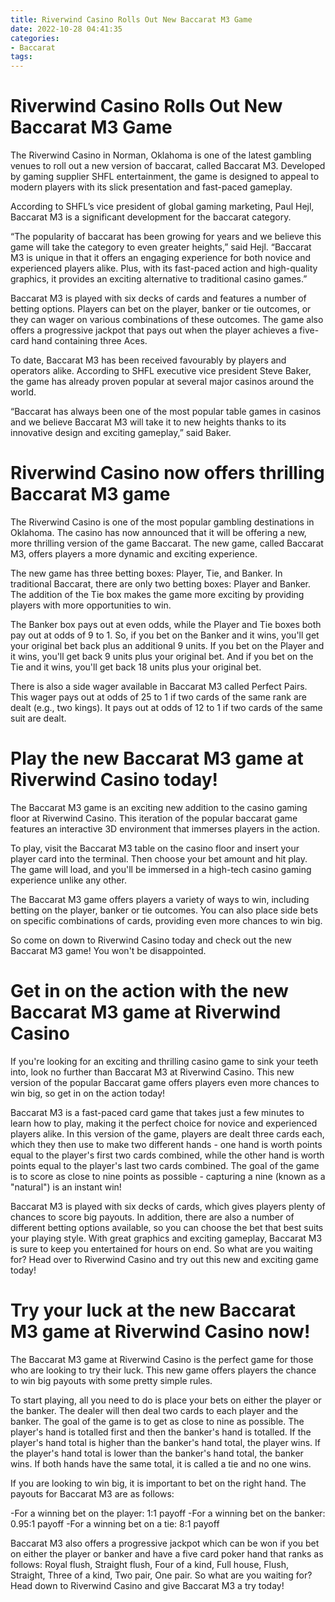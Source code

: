 ```yaml
---
title: Riverwind Casino Rolls Out New Baccarat M3 Game 
date: 2022-10-28 04:41:35
categories:
- Baccarat
tags:
---
```



#  Riverwind Casino Rolls Out New Baccarat M3 Game 

The Riverwind Casino in Norman, Oklahoma is one of the latest gambling venues to roll out a new version of baccarat, called Baccarat M3. Developed by gaming supplier SHFL entertainment, the game is designed to appeal to modern players with its slick presentation and fast-paced gameplay.

According to SHFL’s vice president of global gaming marketing, Paul Hejl, Baccarat M3 is a significant development for the baccarat category.

“The popularity of baccarat has been growing for years and we believe this game will take the category to even greater heights,” said Hejl. “Baccarat M3 is unique in that it offers an engaging experience for both novice and experienced players alike. Plus, with its fast-paced action and high-quality graphics, it provides an exciting alternative to traditional casino games.”

Baccarat M3 is played with six decks of cards and features a number of betting options. Players can bet on the player, banker or tie outcomes, or they can wager on various combinations of these outcomes. The game also offers a progressive jackpot that pays out when the player achieves a five-card hand containing three Aces.

To date, Baccarat M3 has been received favourably by players and operators alike. According to SHFL executive vice president Steve Baker, the game has already proven popular at several major casinos around the world.

“Baccarat has always been one of the most popular table games in casinos and we believe Baccarat M3 will take it to new heights thanks to its innovative design and exciting gameplay,” said Baker.

#  Riverwind Casino now offers thrilling Baccarat M3 game 

The Riverwind Casino is one of the most popular gambling destinations in Oklahoma. The casino has now announced that it will be offering a new, more thrilling version of the game Baccarat. The new game, called Baccarat M3, offers players a more dynamic and exciting experience.

The new game has three betting boxes: Player, Tie, and Banker. In traditional Baccarat, there are only two betting boxes: Player and Banker. The addition of the Tie box makes the game more exciting by providing players with more opportunities to win.

The Banker box pays out at even odds, while the Player and Tie boxes both pay out at odds of 9 to 1. So, if you bet on the Banker and it wins, you'll get your original bet back plus an additional 9 units. If you bet on the Player and it wins, you'll get back 9 units plus your original bet. And if you bet on the Tie and it wins, you'll get back 18 units plus your original bet.

There is also a side wager available in Baccarat M3 called Perfect Pairs. This wager pays out at odds of 25 to 1 if two cards of the same rank are dealt (e.g., two kings). It pays out at odds of 12 to 1 if two cards of the same suit are dealt.

#  Play the new Baccarat M3 game at Riverwind Casino today! 

The Baccarat M3 game is an exciting new addition to the casino gaming floor at Riverwind Casino. This iteration of the popular baccarat game features an interactive 3D environment that immerses players in the action.

To play, visit the Baccarat M3 table on the casino floor and insert your player card into the terminal. Then choose your bet amount and hit play. The game will load, and you'll be immersed in a high-tech casino gaming experience unlike any other.

The Baccarat M3 game offers players a variety of ways to win, including betting on the player, banker or tie outcomes. You can also place side bets on specific combinations of cards, providing even more chances to win big.

So come on down to Riverwind Casino today and check out the new Baccarat M3 game! You won't be disappointed.

#  Get in on the action with the new Baccarat M3 game at Riverwind Casino 

If you're looking for an exciting and thrilling casino game to sink your teeth into, look no further than Baccarat M3 at Riverwind Casino. This new version of the popular Baccarat game offers players even more chances to win big, so get in on the action today!

Baccarat M3 is a fast-paced card game that takes just a few minutes to learn how to play, making it the perfect choice for novice and experienced players alike. In this version of the game, players are dealt three cards each, which they then use to make two different hands - one hand is worth points equal to the player's first two cards combined, while the other hand is worth points equal to the player's last two cards combined. The goal of the game is to score as close to nine points as possible - capturing a nine (known as a "natural") is an instant win!

Baccarat M3 is played with six decks of cards, which gives players plenty of chances to score big payouts. In addition, there are also a number of different betting options available, so you can choose the bet that best suits your playing style. With great graphics and exciting gameplay, Baccarat M3 is sure to keep you entertained for hours on end. So what are you waiting for? Head over to Riverwind Casino and try out this new and exciting game today!

#  Try your luck at the new Baccarat M3 game at Riverwind Casino now!

The Baccarat M3 game at Riverwind Casino is the perfect game for those who are looking to try their luck. This new game offers players the chance to win big payouts with some pretty simple rules.

To start playing, all you need to do is place your bets on either the player or the banker. The dealer will then deal two cards to each player and the banker. The goal of the game is to get as close to nine as possible. The player's hand is totalled first and then the banker's hand is totalled. If the player's hand total is higher than the banker's hand total, the player wins. If the player's hand total is lower than the banker's hand total, the banker wins. If both hands have the same total, it is called a tie and no one wins.

If you are looking to win big, it is important to bet on the right hand. The payouts for Baccarat M3 are as follows:

-For a winning bet on the player: 1:1
 payoff -For a winning bet on the banker: 0.95:1 payoff -For a winning bet on a tie: 8:1 payoff

Baccarat M3 also offers a progressive jackpot which can be won if you bet on either the player or banker and have a five card poker hand that ranks as follows: Royal flush, Straight flush, Four of a kind, Full house, Flush, Straight, Three of a kind, Two pair, One pair. So what are you waiting for? Head down to Riverwind Casino and give Baccarat M3 a try today!